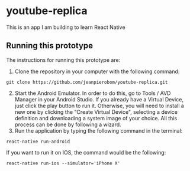 # youtube-replica
This is an app I am building to learn React Native

## Running this prototype
The instructions for running this prototype are:

1) Clone the repository in your computer with the following command:
```console
git clone https://github.com/jeanpierobom/youtube-replica.git
```
2) Start the Android Emulator. In order to do this, go to Tools / AVD Manager in your Android Studio. If you already have a Virtual Device, just click the play button to run it. Otherwise, you will need to install a new one by clicking the "Create Virtual Device", selecting a device definition and downloading a system image of your choice. All this process can be done by following a wizard.
3) Run the application by typing the following command in the terminal:
```console
react-native run-android
```

If you want to run it on IOS, the command would be the following:
```console
react-native run-ios --simulator='iPhone X'
```


